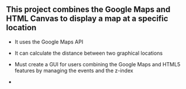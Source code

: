 ## This project combines the Google Maps and HTML Canvas to display a map at a specific location

- It uses the Google Maps API

- It can calculate the distance between two graphical locations

- Must create a GUI for users combining the Google Maps and HTML5 features by managing the events
 and the z-index 

- 